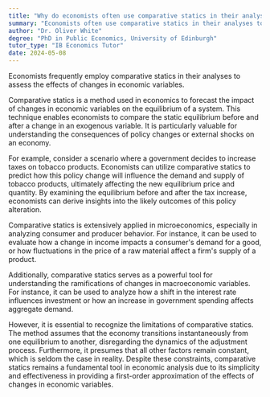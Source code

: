 ```yaml
---
title: "Why do economists often use comparative statics in their analyses?"
summary: "Economists often use comparative statics in their analyses to examine the effect of changes in economic variables."
author: "Dr. Oliver White"
degree: "PhD in Public Economics, University of Edinburgh"
tutor_type: "IB Economics Tutor"
date: 2024-05-08
---
```


Economists frequently employ comparative statics in their analyses to assess the effects of changes in economic variables.

Comparative statics is a method used in economics to forecast the impact of changes in economic variables on the equilibrium of a system. This technique enables economists to compare the static equilibrium before and after a change in an exogenous variable. It is particularly valuable for understanding the consequences of policy changes or external shocks on an economy.

For example, consider a scenario where a government decides to increase taxes on tobacco products. Economists can utilize comparative statics to predict how this policy change will influence the demand and supply of tobacco products, ultimately affecting the new equilibrium price and quantity. By examining the equilibrium before and after the tax increase, economists can derive insights into the likely outcomes of this policy alteration.

Comparative statics is extensively applied in microeconomics, especially in analyzing consumer and producer behavior. For instance, it can be used to evaluate how a change in income impacts a consumer's demand for a good, or how fluctuations in the price of a raw material affect a firm's supply of a product.

Additionally, comparative statics serves as a powerful tool for understanding the ramifications of changes in macroeconomic variables. For instance, it can be used to analyze how a shift in the interest rate influences investment or how an increase in government spending affects aggregate demand.

However, it is essential to recognize the limitations of comparative statics. The method assumes that the economy transitions instantaneously from one equilibrium to another, disregarding the dynamics of the adjustment process. Furthermore, it presumes that all other factors remain constant, which is seldom the case in reality. Despite these constraints, comparative statics remains a fundamental tool in economic analysis due to its simplicity and effectiveness in providing a first-order approximation of the effects of changes in economic variables.
    